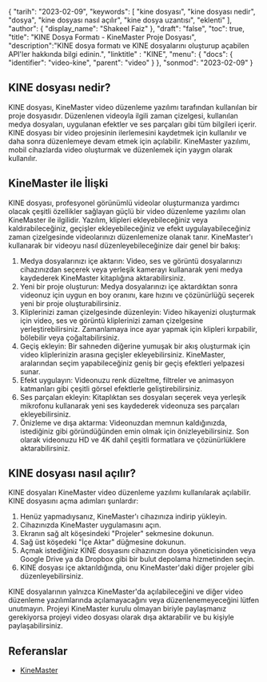 {
"tarih": "2023-02-09",
  "keywords": [
"kine dosyası",
"kine dosyası nedir",
"dosya",
"kine dosyası nasıl açılır",
"kine dosya uzantısı",
"eklenti"
],
  "author": {
"display_name": "Shakeel Faiz"
},
"draft": "false",
"toc": true,
"title": "KINE Dosya Formatı - KineMaster Proje Dosyası",
  "description":"KINE dosya formatı ve KINE dosyalarını oluşturup açabilen API'ler hakkında bilgi edinin.",
"linktitle" : "KINE",
  "menu": {
    "docs": {
      "identifier": "video-kine",
      "parent": "video"
}
},
"sonmod": "2023-02-09"
}

## KINE dosyası nedir?

KINE dosyası, KineMaster video düzenleme yazılımı tarafından kullanılan bir proje dosyasıdır. Düzenlenen videoyla ilgili zaman çizelgesi, kullanılan medya dosyaları, uygulanan efektler ve ses parçaları gibi tüm bilgileri içerir. KINE dosyası bir video projesinin ilerlemesini kaydetmek için kullanılır ve daha sonra düzenlemeye devam etmek için açılabilir. KineMaster yazılımı, mobil cihazlarda video oluşturmak ve düzenlemek için yaygın olarak kullanılır.

## KineMaster ile İlişki

KINE dosyası, profesyonel görünümlü videolar oluşturmanıza yardımcı olacak çeşitli özellikler sağlayan güçlü bir video düzenleme yazılımı olan KineMaster ile ilgilidir. Yazılım, klipleri ekleyebileceğiniz veya kaldırabileceğiniz, geçişler ekleyebileceğiniz ve efekt uygulayabileceğiniz zaman çizelgesinde videolarınızı düzenlemenize olanak tanır. KineMaster'ı kullanarak bir videoyu nasıl düzenleyebileceğinize dair genel bir bakış:

1. Medya dosyalarınızı içe aktarın: Video, ses ve görüntü dosyalarınızı cihazınızdan seçerek veya yerleşik kamerayı kullanarak yeni medya kaydederek KineMaster kitaplığına aktarabilirsiniz.
2. Yeni bir proje oluşturun: Medya dosyalarınızı içe aktardıktan sonra videonuz için uygun en boy oranını, kare hızını ve çözünürlüğü seçerek yeni bir proje oluşturabilirsiniz.
3. Kliplerinizi zaman çizelgesinde düzenleyin: Video hikayenizi oluşturmak için video, ses ve görüntü kliplerinizi zaman çizelgesine yerleştirebilirsiniz. Zamanlamaya ince ayar yapmak için klipleri kırpabilir, bölebilir veya çoğaltabilirsiniz.
4. Geçiş ekleyin: Bir sahneden diğerine yumuşak bir akış oluşturmak için video kliplerinizin arasına geçişler ekleyebilirsiniz. KineMaster, aralarından seçim yapabileceğiniz geniş bir geçiş efektleri yelpazesi sunar.
5. Efekt uygulayın: Videonuzu renk düzeltme, filtreler ve animasyon katmanları gibi çeşitli görsel efektlerle geliştirebilirsiniz.
6. Ses parçaları ekleyin: Kitaplıktan ses dosyaları seçerek veya yerleşik mikrofonu kullanarak yeni ses kaydederek videonuza ses parçaları ekleyebilirsiniz.
7. Önizleme ve dışa aktarma: Videonuzdan memnun kaldığınızda, istediğiniz gibi göründüğünden emin olmak için önizleyebilirsiniz. Son olarak videonuzu HD ve 4K dahil çeşitli formatlara ve çözünürlüklere aktarabilirsiniz.

## KINE dosyası nasıl açılır?

KINE dosyaları KineMaster video düzenleme yazılımı kullanılarak açılabilir. KINE dosyasını açma adımları şunlardır:

1. Henüz yapmadıysanız, KineMaster'ı cihazınıza indirip yükleyin.
2. Cihazınızda KineMaster uygulamasını açın.
3. Ekranın sağ alt köşesindeki "Projeler" sekmesine dokunun.
4. Sağ üst köşedeki "İçe Aktar" düğmesine dokunun.
5. Açmak istediğiniz KINE dosyasını cihazınızın dosya yöneticisinden veya Google Drive ya da Dropbox gibi bir bulut depolama hizmetinden seçin.
6. KINE dosyası içe aktarıldığında, onu KineMaster'daki diğer projeler gibi düzenleyebilirsiniz.

KINE dosyalarının yalnızca KineMaster'da açılabileceğini ve diğer video düzenleme yazılımlarında açılamayacağını veya düzenlenemeyeceğini lütfen unutmayın. Projeyi KineMaster kurulu olmayan biriyle paylaşmanız gerekiyorsa projeyi video dosyası olarak dışa aktarabilir ve bu kişiyle paylaşabilirsiniz.

## Referanslar
* [KineMaster](https://www.kinemaster.com/)

